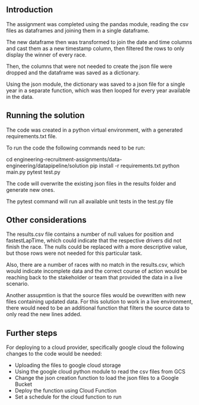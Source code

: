## Introduction

The assignment was completed using the pandas module, reading the csv files as dataframes and joining them in a single dataframe.

The new dataframe then was transformed to join the date and time columns and cast them as a new timestamp column, then filtered the rows to only display the winner of every race.

Then, the columns that were not needed to create the json file were dropped and the dataframe was saved as a dictionary.

Using the json module, the dictionary was saved to a json file for a single year in a separate function, which was then looped for every year available in the data.

## Running the solution

The code was created in a python virtual environment, with a generated requirements.txt file.

To run the code the following commands need to be run:

cd engineering-recruitment-assignments/data-engineering/datapipeline/solution
pip install -r requirements.txt
python main.py
pytest test.py


The code will overwrite the existing json files in the results folder and generate new ones.

The pytest command will run all available unit tests in the test.py file

## Other considerations

The results.csv file contains a number of null values for position and fastestLapTime, which could indicate that the respective drivers did not finish the race.
The nulls could be replaced with a more descriptive value, but those rows were not needed for this particular task.

Also, there are a number of races with no match in the results.csv, which would indicate incomplete data and the correct course of action would be reaching back to the stakeholder or team that provided the data in a live scenario.

Another assupmtion is that the source files would be ovewritten with new files containing updated data. For this solution to work in a live environment, there would need to be an additional function that filters the source data to only read the new lines added.


## Further steps

For deploying to a cloud provider, specifically google cloud the following changes to the code would be needed:
- Uploading the files to google cloud storage
- Using the google cloud python module to read the csv files from GCS
- Change the json creation function to load the json files to a Google Bucket
- Deploy the function using Cloud Function
- Set a schedule for the cloud function to run